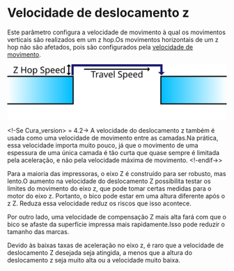 Velocidade de deslocamento z
====
Este parâmetro configura a velocidade de movimento à qual os movimentos verticais são realizados em um z hop.Os movimentos horizontais de um z hop não são afetados, pois são configurados pela [velocidade de movimento](speed_travel.md).

![O movimento vertical é realizado na velocidade do z hop](../images/speed_z_hop.svg)

<!-Se Cura_version> = 4.2-> A velocidade do deslocamento z também é usada como uma velocidade de movimento entre as camadas.Na prática, essa velocidade importa muito pouco, já que o movimento de uma espessura de uma única camada é tão curta que quase sempre é limitada pela aceleração, e não pela velocidade máxima de movimento. <!-endif->>

Para a maioria das impressoras, o eixo Z é construído para ser robusto, mas lento.O aumento na velocidade do deslocamento Z possibilita testar os limites do movimento do eixo z, que pode tomar certas medidas para o motor do eixo z. Portanto, o bico pode estar em uma altura diferente após o z Z. Reduza essa velocidade reduz os riscos que isso acontece.

Por outro lado, uma velocidade de compensação Z mais alta fará com que o bico se afaste da superfície impressa mais rapidamente.Isso pode reduzir o tamanho das marcas.

Devido às baixas taxas de aceleração no eixo z, é raro que a velocidade de deslocamento Z desejada seja atingida, a menos que a altura do deslocamento z seja muito alta ou a velocidade muito baixa.